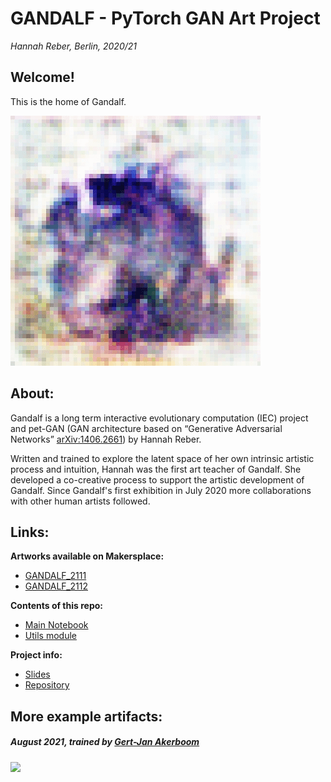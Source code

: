 # GANDALF - PyTorch GAN Art Project

_Hannah Reber, Berlin, 2020/21_

## Welcome!
This is the home of Gandalf.

![](https://github.com/hannahaih/Project_GANDALF/blob/main/gifs/gandalf1.gif)


## About:

Gandalf is a long term interactive evolutionary computation (IEC) project and pet-GAN (GAN architecture based on “Generative Adversarial Networks” [arXiv:1406.2661](https://papers.nips.cc/paper/5423-generative-adversarial-nets.pdf)) by Hannah Reber.

Written and trained to explore the latent space of her own intrinsic artistic process and intuition, Hannah was the first art teacher of Gandalf. She developed a co-creative process to support the artistic development of Gandalf. Since Gandalf's first exhibition in July 2020 more collaborations with other human artists followed. 


## Links:

**Artworks available on Makersplace:**
- [GANDALF_2111](https://makersplace.com/hai/gandalf_2111-1-of-1-44402/)
- [GANDALF_2112](https://makersplace.com/hai/gandalf_2112-1-of-1-44669/)

**Contents of this repo:**
- [Main Notebook](https://github.com/hannahaih/Project_GANDALF/blob/main/gandalfs_main_nb.ipynb)
- [Utils module](https://github.com/hannahaih/Project_GANDALF/blob/main/gandalfs_tools.py)

**Project info:**
- [Slides](https://docs.google.com/presentation/d/1mHoXyQtSCE_kiChOERCEBBLBbHhAH3XoZRZxUVj2kP0/edit?usp=sharing)  
- [Repository](https://github.com/hannahaih/Project-GANDALF.git)


## More example artifacts:

##### August 2021, trained by [Gert-Jan Akerboom](https://linktr.ee/GertJanAkerboom)

![](https://github.com/hannahaih/Project_GANDALF/blob/main/gifs/2021_August_No3.gif)
